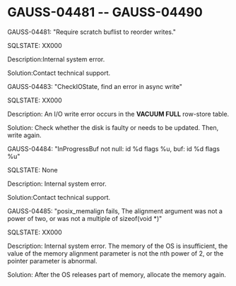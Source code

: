 # GAUSS-04481 -- GAUSS-04490<a name="EN-US_TOPIC_0302072913"></a>

GAUSS-04481: "Require scratch buflist to reorder writes."

SQLSTATE: XX000

Description:Internal system error.

Solution:Contact technical support.

GAUSS-04483: "CheckIOState, find an error in async write"

SQLSTATE: XX000

Description: An I/O write error occurs in the  **VACUUM FULL**  row-store table.

Solution: Check whether the disk is faulty or needs to be updated. Then, write again.

GAUSS-04484: "InProgressBuf not null: id %d flags %u, buf: id %d flags %u"

SQLSTATE: None

Description: Internal system error.

Solution:Contact technical support.

GAUSS-04485: "posix\_memalign fails, The alignment argument was not a power of two, or was not a multiple of sizeof\(void \*\)"

SQLSTATE: XX000

Description: Internal system error. The memory of the OS is insufficient, the value of the memory alignment parameter is not the nth power of 2, or the pointer parameter is abnormal.

Solution: After the OS releases part of memory, allocate the memory again.

